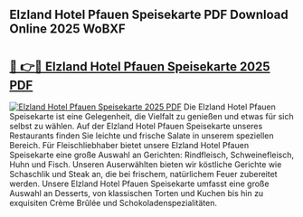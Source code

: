 ## Elzland Hotel Pfauen Speisekarte PDF Download Online 2025 WoBXF

# <h2><a href="http://gcdadtu.nevu.top/?p=Elzland+Hotel+Pfauen+Speisekarte">🔗 👉🔴 Elzland Hotel Pfauen Speisekarte 2025 PDF</a></h2>

[![Elzland Hotel Pfauen Speisekarte 2025 PDF](https://i.imgur.com/dBaPXMq.png)](http://gcdadtu.nevu.top/?p=Elzland+Hotel+Pfauen+Speisekarte)
Die Elzland Hotel Pfauen Speisekarte ist eine Gelegenheit, die Vielfalt zu genießen und etwas für sich selbst zu wählen. Auf der Elzland Hotel Pfauen Speisekarte unseres Restaurants finden Sie leichte und frische Salate in unserem speziellen Bereich. Für Fleischliebhaber bietet unsere Elzland Hotel Pfauen Speisekarte eine große Auswahl an Gerichten: Rindfleisch, Schweinefleisch, Huhn und Fisch. Unseren Auserwählten bieten wir köstliche Gerichte wie Schaschlik und Steak an, die bei frischem, natürlichem Feuer zubereitet werden. Unsere Elzland Hotel Pfauen Speisekarte umfasst eine große Auswahl an Desserts, von klassischen Torten und Kuchen bis hin zu exquisiten Crème Brûlée und Schokoladenspezialitäten.
